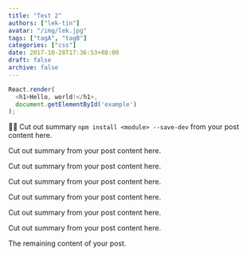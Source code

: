 ```yaml
---
title: "Test 2"
authors: ["lek-tin"]
avatar: "/img/lek.jpg"
tags: ["tagA", "tagB"]
categories: ["css"]
date: 2017-10-28T17:36:53+08:00
draft: false
archive: false
---
```


```javascript
React.render(
  <h1>Hello, world!</h1>,
  document.getElementById('example')
);
```
👏🏼
Cut out summary `npm install <module> --save-dev` from your post content here.

Cut out summary from your post content here.

Cut out summary from your post content here.

Cut out summary from your post content here.

Cut out summary from your post content here.

Cut out summary from your post content here.

Cut out summary from your post content here.


<!--more-->

The remaining content of your post.

